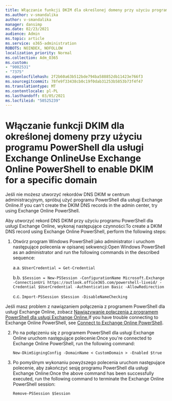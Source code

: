 ```yaml
---
title: Włączanie funkcji DKIM dla określonej domeny przy użyciu programu PowerShell dla usługi Exchange Online
ms.author: v-smandalika
author: v-smandalika
manager: dansimp
ms.date: 02/23/2021
audience: Admin
ms.topic: article
ms.service: o365-administration
ROBOTS: NOINDEX, NOFOLLOW
localization_priority: Normal
ms.collection: Adm_O365
ms.custom:
- "9002531"
- "7375"
ms.openlocfilehash: 2f2b60a63b512bde794ba588852db11423e766f3
ms.sourcegitcommit: 78fe9f33438cb0c19f0dab31253b5853b73f4f47
ms.translationtype: MT
ms.contentlocale: pl-PL
ms.lasthandoff: 03/05/2021
ms.locfileid: "50525239"
---
```

# <a name="use-exchange-online-powershell-to-enable-dkim-for-a-specific-domain"></a><span data-ttu-id="3479f-102">Włączanie funkcji DKIM dla określonej domeny przy użyciu programu PowerShell dla usługi Exchange Online</span><span class="sxs-lookup"><span data-stu-id="3479f-102">Use Exchange Online PowerShell to enable DKIM for a specific domain</span></span>

<span data-ttu-id="3479f-103">Jeśli nie możesz utworzyć rekordów DNS DKIM w centrum administracyjnym, spróbuj użyć programu PowerShell dla usługi Exchange Online.</span><span class="sxs-lookup"><span data-stu-id="3479f-103">If you can't create the DKIM DNS records in the admin center, try using Exchange Online PowerShell.</span></span> 

<span data-ttu-id="3479f-104">Aby utworzyć rekord DNS DKIM przy użyciu programu PowerShell dla usługi Exchange Online, wykonaj następujące czynności:</span><span class="sxs-lookup"><span data-stu-id="3479f-104">To create a DKIM DNS record using Exchange Online PowerShell, perform the following steps:</span></span>

1. <span data-ttu-id="3479f-105">Otwórz program Windows PowerShell jako administrator i uruchom następujące polecenia w opisanej sekwencji:</span><span class="sxs-lookup"><span data-stu-id="3479f-105">Open Windows PowerShell as an administrator and run the following commands in the described sequence:</span></span>

    <span data-ttu-id="3479f-106">a.</span><span class="sxs-lookup"><span data-stu-id="3479f-106">a.</span></span> `$UserCredential = Get-Credential`

    <span data-ttu-id="3479f-107">b.</span><span class="sxs-lookup"><span data-stu-id="3479f-107">b.</span></span> `$Session = New-PSSession -ConfigurationName Microsoft.Exchange -ConnectionUri https://outlook.office365.com/powershell-liveid/ -Credential $UserCredential -Authentication Basic -AllowRedirection`

    <span data-ttu-id="3479f-108">c.</span><span class="sxs-lookup"><span data-stu-id="3479f-108">c.</span></span> `Import-PSSession $Session -DisableNameChecking`
    
<span data-ttu-id="3479f-109">Jeśli masz problem z nawiązaniem połączenia z programem PowerShell dla usługi Exchange Online, zobacz [Nawiązywanie połączenia z programem PowerShell dla usługi Exchange Online.](https://docs.microsoft.com/powershell/exchange/connect-to-exchange-online-powershell)</span><span class="sxs-lookup"><span data-stu-id="3479f-109">If you have trouble connecting to Exchange Online PowerShell, see [Connect to Exchange Online PowerShell](https://docs.microsoft.com/powershell/exchange/connect-to-exchange-online-powershell).</span></span>

2. <span data-ttu-id="3479f-110">Po na połączeniu się z programem PowerShell dla usługi Exchange Online uruchom następujące polecenie:</span><span class="sxs-lookup"><span data-stu-id="3479f-110">Once you're connected to Exchange Online PowerShell, run the following command:</span></span>

    `New-DkimSigningConfig -DomainName < CustomDomain > -Enabled $true`

3. <span data-ttu-id="3479f-111">Po pomyślnym wykonaniu powyższego polecenia uruchom następujące polecenie, aby zakończyć sesję programu PowerShell dla usługi Exchange Online:</span><span class="sxs-lookup"><span data-stu-id="3479f-111">Once the above command has been successfully executed, run the following command to terminate the Exchange Online PowerShell session:</span></span>

    `Remove-PSSession $Session` 



